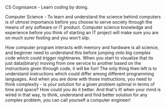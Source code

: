 CS Cognisance - Learn coding by doing.

Computer Science - 
To learn and understand the science behind computers is of utmost importance before you choose to serve society through the means of any software or IT product. Computer science knowledge and experience before you think of starting an IT project will make sure you are on much surer footing and you won't slip.

How computer program interacts with memory and hardware is all science, and beginner need to understand this before jumping onto big complex code which could trigger nightmares. When you start to visualize that its just data(binary) moving from one service to another based on the instructions given through code, it will be fun! The only thing then left is to understand instructions <syntax> which could differ among different programming languages. And when you are done with those instructions, you need to think complexity - is your solution for a given problem optimal in terms of time and space? How could you do it better. And that's it! when your mind is wired in that way, to think, understand and find better solution for any complex problem, you can call yourself a computer engineer!
